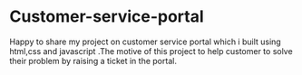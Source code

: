 # Customer-service-portal
Happy to share my project on customer service portal which i built using html,css and javascript .The motive of this project to help customer to solve their problem by raising a ticket in the portal.
